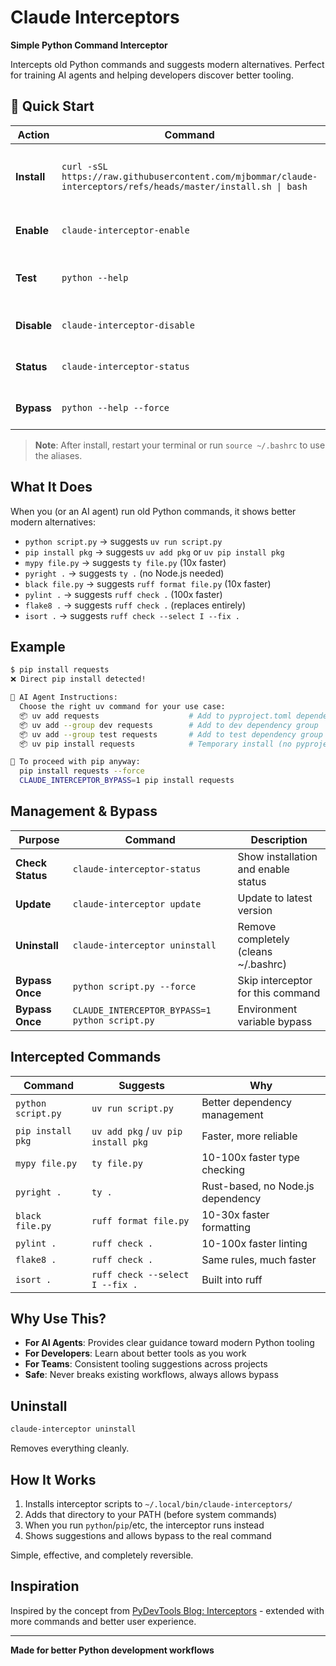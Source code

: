 # Claude Interceptors

**Simple Python Command Interceptor**

Intercepts old Python commands and suggests modern alternatives. Perfect for training AI agents and helping developers discover better tooling.

## 🚀 Quick Start

| Action | Command | Description |
|--------|---------|-------------|
| **Install** | `curl -sSL https://raw.githubusercontent.com/mjbommar/claude-interceptors/refs/heads/master/install.sh \| bash` | One-line install + adds aliases to ~/.bashrc |
| **Enable** | `claude-interceptor-enable` | Turn on for current session |
| **Test** | `python --help` | Should show interceptor message |
| **Disable** | `claude-interceptor-disable` | Turn off for current session |
| **Status** | `claude-interceptor-status` | Check installation status |
| **Bypass** | `python --help --force` | Skip interceptor temporarily |

> **Note**: After install, restart your terminal or run `source ~/.bashrc` to use the aliases.

## What It Does

When you (or an AI agent) run old Python commands, it shows better modern alternatives:

- `python script.py` → suggests `uv run script.py`
- `pip install pkg` → suggests `uv add pkg` or `uv pip install pkg`
- `mypy file.py` → suggests `ty file.py` (10x faster)
- `pyright .` → suggests `ty .` (no Node.js needed)
- `black file.py` → suggests `ruff format file.py` (10x faster)
- `pylint .` → suggests `ruff check .` (100x faster)
- `flake8 .` → suggests `ruff check .` (replaces entirely)
- `isort .` → suggests `ruff check --select I --fix .`

## Example

```bash
$ pip install requests
❌ Direct pip install detected!

🤖 AI Agent Instructions:
  Choose the right uv command for your use case:
  📦 uv add requests                    # Add to pyproject.toml dependencies
  📦 uv add --group dev requests        # Add to dev dependency group
  📦 uv add --group test requests       # Add to test dependency group
  📦 uv pip install requests            # Temporary install (no pyproject.toml change)

🔧 To proceed with pip anyway:
  pip install requests --force
  CLAUDE_INTERCEPTOR_BYPASS=1 pip install requests
```

## Management & Bypass

| Purpose | Command | Description |
|---------|---------|-------------|
| **Check Status** | `claude-interceptor-status` | Show installation and enable status |
| **Update** | `claude-interceptor update` | Update to latest version |
| **Uninstall** | `claude-interceptor uninstall` | Remove completely (cleans ~/.bashrc) |
| **Bypass Once** | `python script.py --force` | Skip interceptor for this command |
| **Bypass Once** | `CLAUDE_INTERCEPTOR_BYPASS=1 python script.py` | Environment variable bypass |

## Intercepted Commands

| Command | Suggests | Why |
|---------|----------|-----|
| `python script.py` | `uv run script.py` | Better dependency management |
| `pip install pkg` | `uv add pkg` / `uv pip install pkg` | Faster, more reliable |
| `mypy file.py` | `ty file.py` | 10-100x faster type checking |
| `pyright .` | `ty .` | Rust-based, no Node.js dependency |
| `black file.py` | `ruff format file.py` | 10-30x faster formatting |
| `pylint .` | `ruff check .` | 10-100x faster linting |
| `flake8 .` | `ruff check .` | Same rules, much faster |
| `isort .` | `ruff check --select I --fix .` | Built into ruff |

## Why Use This?

- **For AI Agents**: Provides clear guidance toward modern Python tooling
- **For Developers**: Learn about better tools as you work
- **For Teams**: Consistent tooling suggestions across projects
- **Safe**: Never breaks existing workflows, always allows bypass

## Uninstall

```bash
claude-interceptor uninstall
```

Removes everything cleanly.

## How It Works

1. Installs interceptor scripts to `~/.local/bin/claude-interceptors/`
2. Adds that directory to your PATH (before system commands)
3. When you run `python`/`pip`/etc, the interceptor runs instead
4. Shows suggestions and allows bypass to the real command

Simple, effective, and completely reversible.

## Inspiration

Inspired by the concept from [PyDevTools Blog: Interceptors](https://pydevtools.com/blog/interceptors/) - extended with more commands and better user experience.

---

**Made for better Python development workflows**
